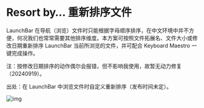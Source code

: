# Resort by… 重新排序文件

LaunchBar 在导航（浏览）文件时只能根据字母顺序排序，在中文环境中并不方便，何况我们也常常需要其他排序维度。本方案可按照文件拓展名、文件大小或修改日期重新排序 LaunchBar 当前所浏览的文件，并可配合 Keyboard Maestro 一键完成操作。

注：按修改日期排序的动作偶尔会报错，但不影响我使用，故暂无动力修复（20240919）。

出处：在 LaunchBar 中浏览文件时自定义重新排序（发布时间未定）。

![img](img.png)